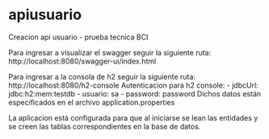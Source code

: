 # apiusuario
Creacion api usuario - prueba tecnica BCI

Para ingresar a visualizar el swagger seguir la siguiente ruta: http://localhost:8080/swagger-ui/index.html

Para ingresar a la consola de h2 seguir la siguiente ruta: http://localhost:8080/h2-console
Autenticacion para h2 console: 
    - jdbcUrl: jdbc:h2:mem:testdb
    - usuario: sa
    - password: password
    Dichos datos están específicados en el archivo application.properties

La aplicacion está configurada para que al iniciarse se lean las entidades y se creen las tablas correspondientes en la base de datos. 


